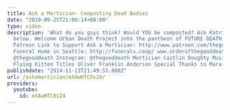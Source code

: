 ```yaml
---
title: Ask a Mortician- Composting Dead Bodies
date: "2019-09-25T21:00:14+08:00"
type: video
description: 'What do you guys think? Would YOU be composted? Ask Katrina questions
  below. Welcome Urban Death Project into the pantheon of FUTURE DEATH. www.urbandeathproject.org/
  Patreon Link to Support Ask a Mortician: http://www.patreon.com/thegooddeath Co-Op
  Funeral Home in Seattle: http://funerals.coop/ www.orderofthegooddeath.com Twitter:
  @thegooddeath Instagram: @thegooddeath Mortician Caitlin Doughty Music David Forrest
  Flying Kitten Titles Oliver Franklin Anderson Special Thanks to Mara Zehler!'
publishdate: "2014-11-13T21:49:55.000Z"
url: /askamortician/eXAwHTCXs24/
providers:
  youtube:
    id: eXAwHTCXs24
---
```

